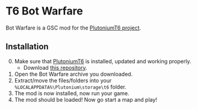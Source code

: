 <!---
![GitHub Logo](/bw-assets/bw-logo.png)
--->

# T6 Bot Warfare
Bot Warfare is a GSC mod for the [PlutoniumT6 project](https://plutonium.pw/).

## Installation
0. Make sure that [PlutoniumT6](https://plutonium.pw/docs/install/) is installed, updated and working properly.
	- Download [this repository](https://github.com/ineedbots/t6_bot_warfare/archive/refs/heads/master.zip).
1. Open the Bot Warfare archive you downloaded.
2. Extract/move the files/folders into your `%LOCALAPPDATA%\Plutonium\storage\t6` folder.
3. The mod is now installed, now run your game.
4. The mod should be loaded! Now go start a map and play!

